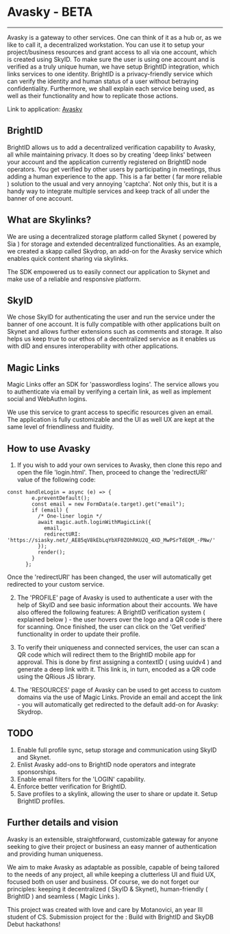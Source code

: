 # Avasky - BETA

---


Avasky is a gateway to other services. One can think of it as a hub or, as we like to call it, a decentralized workstation. You can use it to setup your project/business resources and grant access to all via one account, which is created using SkyID. To make sure the user is using one account and is verified as a truly unique human, we have setup BrightID integration, which links services to one identity. BrightID is a privacy-friendly service which can verify the identity and human status of a user without betraying confidentiality. Furthermore, we shall explain each service being used, as well as their functionality and how to replicate those actions.

Link to application: [Avasky](https://siasky.net/_AF7aKb5aLGVLP2B1oLlGL_Z-FOG_HV0CH3oxs4wpMorjg/)

## BrightID



BrightID allows us to add a decentralized verification capability to Avasky, all while maintaining privacy. It does so by creating 'deep links' between your account and the application currently registered on BrightID node operators. You get verified by other users by participating in meetings, thus adding a human experience to the app. This is a far better ( far more reliable ) solution to the usual and very annoying 'captcha'. Not only this, but it is a handy way to integrate multiple services and keep track of all under the banner of one account. 

## What are Skylinks?



We are using a decentralized storage platform called Skynet ( powered by Sia ) for storage and extended decentralized functionalities. As an example, we created a skapp called Skydrop, an add-on for the Avasky service which enables quick content sharing via skylinks.

The SDK empowered us to easily connect our application to Skynet and make use of a reliable and responsive platform.

## SkyID

We chose SkyID for authenticating the user and run the service under the banner of one account. It is fully compatible with other applications built on Skynet and allows further extensions such as comments and storage. It also helps us keep true to our ethos of a decentralized service as it enables us with dID and ensures interoperability with other applications.

## Magic Links



Magic Links offer an SDK for 'passwordless logins'. The service allows you to authenticate via email by verifying a certain link, as well as implement social and WebAuthn logins.

We use this service to grant access to specific resources given an email. The application is fully customizable and the UI as well UX
are kept at the same level of friendliness and fluidity.

## How to use Avasky

1. If you wish to add your own services to Avasky, then clone this repo and open the file 'login.html'.
Then, proceed to change the 'redirectURI' value of the following code:

```
const handleLogin = async (e) => {
        e.preventDefault();
        const email = new FormData(e.target).get("email");
        if (email) {
          /* One-liner login */
          await magic.auth.loginWithMagicLink({ 
			email,
			redirectURI: 'https://siasky.net/_AE85qV8kEbLqYbXF0ZOhRKU2Q_4XD_MwPSrTdEQM_-PNw/'
		  });
          render();
        }
      };

```
Once the 'redirectURI' has been changed, the user will automatically get redirected to your custom service.

2. The 'PROFILE' page of Avasky is used to authenticate a user with the help of SkyID and see basic information about their accounts. We have also offered the following features: A BrightID verification system ( explained below ) - the user hovers over the logo and a QR code is there for scanning. Once finished, the user can click on the 'Get verified' functionality in order to update their profile.

3. To verify their uniqueness and connected services, the user can scan a QR code which will redirect them to the BrightID mobile app for approval. This is done by first assigning a contextID ( using uuidv4 ) and generate a deep link with it. This link is, in turn, encoded as a QR code using the QRious JS library.

4. The 'RESOURCES' page of Avasky can be used to get access to custom domains via the use of Magic Links. Provide an email and accept the link - you will automatically get redirected to the default add-on for Avasky: Skydrop.


## TODO

1. Enable full profile sync, setup storage and communication using SkyID and Skynet.
2. Enlist Avasky add-ons to BrightID node operators and integrate sponsorships.
3. Enable email filters for the 'LOGIN' capability.
4. Enforce better verification for BrightID.
5. Save profiles to a skylink, allowing the user to share or update it. Setup BrightID profiles.

## Further details and vision

Avasky is an extensible, straightforward, customizable gateway for anyone seeking to give their project or business an easy manner of authentication and providing human uniqueness. 

We aim to make Avasky as adaptable as possible, capable of being tailored to the needs of any project, all while keeping a clutterless UI and fluid UX, focused both on user and business. Of course, we do not forget our principles: keeping it decentralized ( SkyID & Skynet), human-friendly ( BrightID ) and seamless ( Magic Links ).

This project was created with love and care by Motanovici, an year III student of CS. Submission project for the : Build with BrightID and SkyDB Debut hackathons!
